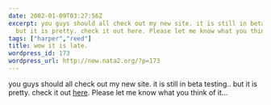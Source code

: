 ```yaml
---
date: 2002-01-09T03:27:56Z
excerpt: you guys should all check out my new site. it is still in beta testing..
  but it is pretty. check it out here. Please let me know what you think of it...
tags: ["harper","reed"]
title: wow it is late.
wordpress_id: 173
wordpress_url: http://new.nata2.org/?p=173
---
```


you guys should all check out my new site. it is still in beta testing.. but it is pretty. check it out <a href="http://harper-reed.com">here</a>. Please let me know what you think of it...
